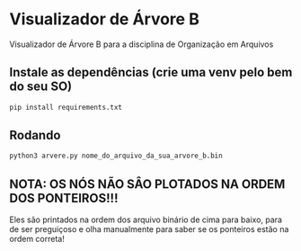 # Visualizador de Árvore B
Visualizador de Árvore B para a disciplina de Organização em Arquivos

## Instale as dependências (crie uma venv pelo bem do seu SO)
```bash
pip install requirements.txt
```

## Rodando
```bash
python3 arvere.py nome_do_arquivo_da_sua_arvore_b.bin
```

## NOTA: OS NÓS NÃO SÂO PLOTADOS NA ORDEM DOS PONTEIROS!!!
Eles são printados na ordem dos arquivo binário de cima para baixo, para de ser preguiçoso e olha manualmente para saber se os ponteiros estão na ordem correta!
